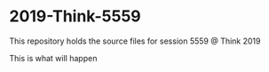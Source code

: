 # 2019-Think-5559
This repository holds the source files for session 5559 @ Think 2019

This is what will happen
